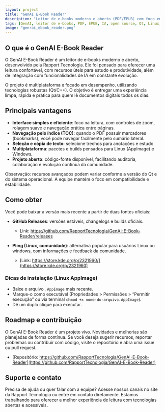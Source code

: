 ```yaml
---
layout: project
title: "GenAI E-Book Reader"
description: "Leitor de e-books moderno e aberto (PDF/EPUB) com foco em produtividade, multiplataforma e em evolução com recursos de IA."
tags: [GenAI, leitor de e-books, PDF, EPUB, IA, open source, Qt, Linux, Windows, Rapport Tecnologia]
image: "genrai_ebook_reader.png"
---
```


## O que é o GenAI E-Book Reader

O GenAI E-Book Reader é um leitor de e-books moderno e aberto, desenvolvido pela Rapport Tecnologia. Ele foi pensado para oferecer uma leitura confortável, com recursos úteis para estudo e produtividade, além de integração com funcionalidades de IA em constante evolução.

O projeto é multiplataforma e focado em desempenho, utilizando tecnologias robustas (Qt/C++). O objetivo é entregar uma experiência limpa, rápida e prática para quem lê documentos digitais todos os dias.

## Principais vantagens

- **Interface simples e eficiente**: foco na leitura, com controles de zoom, rolagem suave e navegação prática entre páginas.
- **Navegação pelo índice (TOC)**: quando o PDF possuir marcadores (bookmarks), você pode navegar facilmente pelo sumário lateral.
- **Seleção e cópia de texto**: selecione trechos para anotações e estudo.
- **Multiplataforma**: pacotes e builds pensados para Linux (AppImage) e Windows.
- **Projeto aberto**: código-fonte disponível, facilitando auditoria, colaboração e evolução contínua da comunidade.

Observação: recursos avançados podem variar conforme a versão do Qt e do sistema operacional. A equipe mantém o foco em compatibilidade e estabilidade.

## Como obter

Você pode baixar a versão mais recente a partir de duas fontes oficiais:

- **GitHub Releases**: versões estáveis, changelogs e builds oficiais.
  - Link: https://github.com/RapportTecnologia/GenAI-E-Book-Reader/releases

- **Pling (Linux, comunidade)**: alternativa popular para usuários Linux ou windows, com informações e feedback da comunidade.
  - [Link: https://store.kde.org/p/2321960/](https://store.kde.org/p/2321960)

### Dicas de instalação (Linux AppImage)

- Baixe o arquivo `.AppImage` mais recente.
- Marque-o como executável (Propriedades > Permissões > “Permitir execução” ou via terminal `chmod +x nome-do-arquivo.AppImage`).
- Dê um duplo clique para executar.

## Roadmap e contribuição

O GenAI E-Book Reader é um projeto vivo. Novidades e melhorias são planejadas de forma contínua. Se você deseja sugerir recursos, reportar problemas ou contribuir com código, visite o repositório e abra uma issue ou pull request.

- [Repositório: https://github.com/RapportTecnologia/GenAI-E-Book-Reader](https://github.com/RapportTecnologia/GenAI-E-Book-Reader)

## Suporte e contato

Precisa de ajuda ou quer falar com a equipe? Acesse nossos canais no site da Rapport Tecnologia ou entre em contato diretamente. Estamos trabalhando para oferecer a melhor experiência de leitura com tecnologias abertas e acessíveis.
